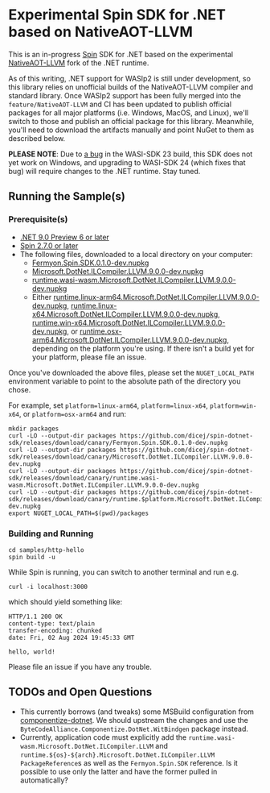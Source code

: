 # Experimental Spin SDK for .NET based on NativeAOT-LLVM

This is an in-progress [Spin](https://github.com/fermyon/spin) SDK for .NET
based on the experimental
[NativeAOT-LLVM](https://github.com/dotnet/runtimelab/tree/feature/NativeAOT-LLVM)
fork of the .NET runtime.

As of this writing, .NET support for WASIp2 is still under development, so this
library relies on unofficial builds of the NativeAOT-LLVM compiler and standard
library.  Once WASIp2 support has been fully merged into the
`feature/NativeAOT-LLVM` and CI has been updated to publish official packages
for all major platforms (i.e. Windows, MacOS, and Linux), we'll switch to those
and publish an official package for this library.  Meanwhile, you'll need to
download the artifacts manually and point NuGet to them as described below.

**PLEASE NOTE**: Due to [a
bug](https://github.com/WebAssembly/wasi-sdk/issues/454) in the WASI-SDK 23
build, this SDK does not yet work on Windows, and upgrading to WASI-SDK 24
(which fixes that bug) will require changes to the .NET runtime.  Stay tuned.

## Running the Sample(s)

### Prerequisite(s)

- [.NET 9.0 Preview 6 or later](https://dotnet.microsoft.com/en-us/download/dotnet/9.0)
- [Spin 2.7.0 or later](https://github.com/fermyon/spin/releases/tag/v2.7.0)
- The following files, downloaded to a local directory on your computer:
    - [Fermyon.Spin.SDK.0.1.0-dev.nupkg](https://github.com/dicej/spin-dotnet-sdk/releases/download/canary/Fermyon.Spin.SDK.0.1.0-dev.nupkg)
    - [Microsoft.DotNet.ILCompiler.LLVM.9.0.0-dev.nupkg](https://github.com/dicej/spin-dotnet-sdk/releases/download/canary/Microsoft.DotNet.ILCompiler.LLVM.9.0.0-dev.nupkg)
    - [runtime.wasi-wasm.Microsoft.DotNet.ILCompiler.LLVM.9.0.0-dev.nupkg](https://github.com/dicej/spin-dotnet-sdk/releases/download/canary/runtime.wasi-wasm.Microsoft.DotNet.ILCompiler.LLVM.9.0.0-dev.nupkg)
    - Either [runtime.linux-arm64.Microsoft.DotNet.ILCompiler.LLVM.9.0.0-dev.nupkg](https://github.com/dicej/spin-dotnet-sdk/releases/download/canary/runtime.linux-arm64.Microsoft.DotNet.ILCompiler.LLVM.9.0.0-dev.nupkg), [runtime.linux-x64.Microsoft.DotNet.ILCompiler.LLVM.9.0.0-dev.nupkg](https://github.com/dicej/spin-dotnet-sdk/releases/download/canary/runtime.linux-x64.Microsoft.DotNet.ILCompiler.LLVM.9.0.0-dev.nupkg), [runtime.win-x64.Microsoft.DotNet.ILCompiler.LLVM.9.0.0-dev.nupkg](https://github.com/dicej/spin-dotnet-sdk/releases/download/canary/runtime.win-arm64.Microsoft.DotNet.ILCompiler.LLVM.9.0.0-dev.nupkg), or [runtime.osx-arm64.Microsoft.DotNet.ILCompiler.LLVM.9.0.0-dev.nupkg](https://github.com/dicej/spin-dotnet-sdk/releases/download/canary/runtime.osx-arm64.Microsoft.DotNet.ILCompiler.LLVM.9.0.0-dev.nupkg), depending on the platform you're using.  If there isn't a build yet for your platform, please file an issue.

Once you've downloaded the above files, please set the `NUGET_LOCAL_PATH`
environment variable to point to the absolute path of the directory you chose.

For example, set `platform=linux-arm64`, `platform=linux-x64`, `platform=win-x64`, or `platform=osx-arm64` and run:

```
mkdir packages
curl -LO --output-dir packages https://github.com/dicej/spin-dotnet-sdk/releases/download/canary/Fermyon.Spin.SDK.0.1.0-dev.nupkg
curl -LO --output-dir packages https://github.com/dicej/spin-dotnet-sdk/releases/download/canary/Microsoft.DotNet.ILCompiler.LLVM.9.0.0-dev.nupkg
curl -LO --output-dir packages https://github.com/dicej/spin-dotnet-sdk/releases/download/canary/runtime.wasi-wasm.Microsoft.DotNet.ILCompiler.LLVM.9.0.0-dev.nupkg
curl -LO --output-dir packages https://github.com/dicej/spin-dotnet-sdk/releases/download/canary/runtime.$platform.Microsoft.DotNet.ILCompiler.LLVM.9.0.0-dev.nupkg
export NUGET_LOCAL_PATH=$(pwd)/packages
```

### Building and Running

```
cd samples/http-hello
spin build -u
```

While Spin is running, you can switch to another terminal and run e.g.

```
curl -i localhost:3000
```

which should yield something like:

```
HTTP/1.1 200 OK
content-type: text/plain
transfer-encoding: chunked
date: Fri, 02 Aug 2024 19:45:33 GMT

hello, world!
```

Please file an issue if you have any trouble.

## TODOs and Open Questions

- This currently borrows (and tweaks) some MSBuild configuration from [componentize-dotnet](https://github.com/bytecodealliance/componentize-dotnet).  We should upstream the changes and use the `ByteCodeAlliance.Componentize.DotNet.WitBindgen` package instead.
- Currently, application code must explicitly add the `runtime.wasi-wasm.Microsoft.DotNet.ILCompiler.LLVM` and `runtime.${os}-${arch}.Microsoft.DotNet.ILCompiler.LLVM` `PackageReference`s as well as the `Fermyon.Spin.SDK` reference.  Is it possible to use only the latter and have the former pulled in automatically?
